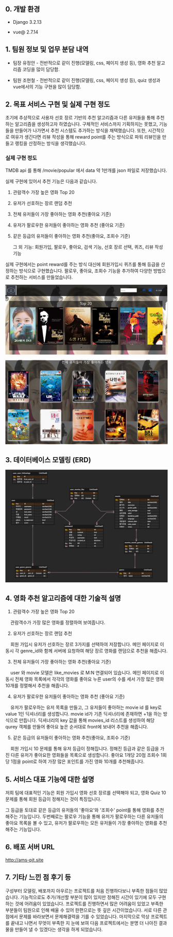 ## 0. 개발 환경

- Django 3.2.13

- vue@ 2.7.14



## 1. 팀원 정보 및 업무 분담 내역

- 팀장 유정안 - 전반적으로 같이 진행(모델링, css, 페이지 생성 등), 영화 추천 알고리즘 코딩을 많이 담당함.

- 팀원 조현철 - 전반적으로 같이 진행(모델링, css, 페이지 생성 등), quiz 생성과 vue에서의 기능 구현을 많이 담당함.



## 2. 목표 서비스 구현 및 실제 구현 정도

 초기에 추상적으로 사용자 선호 장르 기반의 추천 알고리즘과 다른 유저들을 통해 추천하는 알고리즘을 생성하고자 하였습니다. 구체적인 서비스까지 기획하지는 못했고, 기능들을 만들어가 나가면서 추천 시스템도 추가하는 방식을 채택했습니다. 또한, 시간적으로 여유가 생긴다면 리뷰 작성을 통해 reward point를 주는 방식으로 파워 리뷰인을 만들고 랭킹을 산정하는 방식을 생각했습니다.



### 실제 구현 정도

TMDB api 를 통해 /movie/popular 에서 data 약 1만개를 json 파일로 저장했습니다.

실제 구현에 있어서 추천 기능은 다음과 같습니다.

1. 관람객수 가장 높은 영화 Top 20

2. 유저가 선호하는 장르 랜덤 추천

3. 전체 유저들이 가장 좋아하는 영화 추천(좋아요 기준)

4. 유저가 팔로우한 유저들이 좋아하는 영화 추천 (좋아요 기준)

5. 같은 등급의 유저들이 좋아하는 영화 추천(좋아요, 조회수 기준)
   
   그 외 기능: 회원가입, 팔로우, 좋아요, 검색 기능, 선호 장르 선택, 퀴즈, 리뷰 작성 기능

실제 구현에서는 point reward를 주는 방식 대신에 회원가입시 퀴즈를 통해 등급을 산정하는 방식으로 구현했습니다. 팔로우, 좋아요, 조회수 기능을 추가하여 다양한 방법으로 추천하는 서비스를 만들었습니다.

![image-20230101134642246](README.assets/image-20230101134642246.png)

![image-20230101134603844](README.assets/image-20230101134603844.png)





## 3. 데이터베이스 모델링 (ERD)

![image-20230101134804001](README.assets/image-20230101134804001.png)





## 4. 영화 추천 알고리즘에 대한 기술적 설명

1. 관람객수 가장 높은 영화 Top 20

    관람객수가 가장 많은 영화를 정렬하여 보여줍니다.

2. 유저가 선호하는 장르 랜덤 추천

    회원 가입시 유저가 선호하는 장르 3가지를 선택하여 저장합니다. 메인 페이지로 이동시 각 genre_id와 함께 서버에 요청하여 해당 장르 영화를 랜덤으로 추천을 해줍니다.

3. 전체 유저들이 가장 좋아하는 영화 추천(좋아요 기준)

    user 와 movie 모델은 like_movies 로 M:N 연결되어 있습니다. 메인 페이지로 이동시 전체 영화 목록에서 각각의 영화를 좋아요 누른 user의 수를 세서 가장 많은 영화 10개를 정렬해서 추천을 해줍니다. 

4. 유저가 팔로우한 유저들이 좋아하는 영화 추천 (좋아요 기준)

    유저가 팔로우하는 유저 목록을 만들고, 그 유저들이 좋아하는 movie id 를 key로 value 1인 딕셔너리를 생성합니다. movie id가 기존 딕셔너리에 존재하면 +1을 하는 방식으로 만듭니다. 딕셔너리의 key 값을 통해 movies_id 리스트를 생성하여 해당 qurey 객체를 만들어 좋아요 높은 순서대로 front에 보내어 추천을 해줍니다. 

5. 같은 등급의 유저들이 좋아하는 영화 추천(좋아요, 조회수 기준)

    회원 가입시 10 문제를 통해 유저 등급이 정해집니다. 정해진 등급과 같은 등급을 가진 다른 유저가 좋아요한 영화들을 목록으로 생성합니다. 좋아요 1개당 20점 조회수 1회당 1점을 point로 하여 가장 많은 포인트를 가진 영화 10개를 추천해줍니다. 



## 5. 서비스 대표 기능에 대한 설명

저희 팀에 대표적인 기능은 회원 가입시 영화 선호 장르를 선택해야 되고, 영화 Quiz 10문제를 통해 회원 등급이 정해지는 것이 특징입니다.

그 등급을 토대로 같은 등급의 유저들의 '좋아요'와 '조회수' point를 통해 영화를 추천해주는 기능입니다.
두번째로는 팔로우 기능을 통해 유저가 팔로우하는 다른 유저들의 좋아요 목록을 볼 수 있고, 유저가 팔로우하는 모든 유저들이 가장 좋아하는 영화를 추천해주는 기능입니다.



## 6. 배포 서버 URL

http://ams-pjt.site



## 7. 기타/ 느낀 점 후기 등

구성부터 모델링, 배포까지 아우르는 프로젝트를 처음 진행하다보니 부족한 점들이 많았습니다. 기능적으로도 추가/개선할 부분이 많이 있지만 정해진 시간이 있기에 모두 구현하는 것에 어려움이 있었습니다. 프로젝트를 진행하면서 많은 어려움이 있었고 부족한 부분들이 팀원으로 인해 배울 수 있어 한편으로는 뜻 깊은 시간이었습니다. 서로 다른 관점에서 문제를 바라보면서 문제해결력을 기를 수 있었습니다. 마지막으로 막상 프로젝트를 끝내고 나면서 무엇이 부족한 지 눈에 보여 다음 프로젝트에서는 분명 더 나아진 결과물을 만들어 낼 수 있겠다는 생각을 하게 되었습니다.
